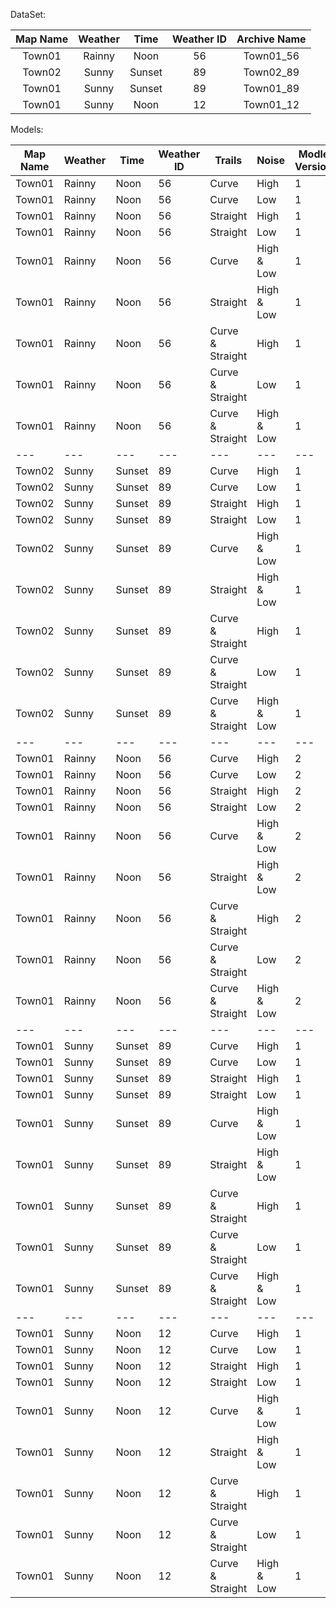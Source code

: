 DataSet:

| Map Name | Weather |  Time  | Weather ID | Archive Name |
|:--------:|:-------:|:------:|:----------:|:------------:|
|  Town01  |  Rainny |  Noon  |     56     |   Town01_56  |
|  Town02  |  Sunny  | Sunset |     89     |   Town02_89  |
|  Town01  |  Sunny  | Sunset |     89     |   Town01_89  |
|  Town01  |  Sunny  |  Noon  |     12     |   Town01_12  |

Models:

| Map Name | Weather | Time   | Weather ID | Trails           | Noise      | Modle Version | Archive Name      | Available |
|----------|---------|--------|------------|------------------|------------|---------------|-------------------|:---------:|
| Town01   | Rainny  | Noon   | 56         | Curve            | High       | 1             | Town01_56_CH      |     ✔     |
| Town01   | Rainny  | Noon   | 56         | Curve            | Low        | 1             | Town01_56_CL      |     ✔     |
| Town01   | Rainny  | Noon   | 56         | Straight         | High       | 1             | Town01_56_SH      |     ✔     |
| Town01   | Rainny  | Noon   | 56         | Straight         | Low        | 1             | Town01_56_SL      |     ✔     |
| Town01   | Rainny  | Noon   | 56         | Curve            | High & Low | 1             | Town01_56_CHL     |     ✔     |
| Town01   | Rainny  | Noon   | 56         | Straight         | High & Low | 1             | Town01_56_SHL     |     ✔     |
| Town01   | Rainny  | Noon   | 56         | Curve & Straight | High       | 1             | Town01_56_CSH     |     ✔     |
| Town01   | Rainny  | Noon   | 56         | Curve & Straight | Low        | 1             | Town01_56_CSL     |     ✔     |
| Town01   | Rainny  | Noon   | 56         | Curve & Straight | High & Low | 1             | Town01_56_CSHL    |     ✔     |
| ---      | ---     | ---    | ---        | ---              | ---        | ---           | ---               |    ---    |
| Town02   | Sunny   | Sunset | 89         | Curve            | High       | 1             | Town02_89_CH      |     ✔     |
| Town02   | Sunny   | Sunset | 89         | Curve            | Low        | 1             | Town02_89_CL      |     ✔     |
| Town02   | Sunny   | Sunset | 89         | Straight         | High       | 1             | Town02_89_SH      |     ✔     |
| Town02   | Sunny   | Sunset | 89         | Straight         | Low        | 1             | Town02_89_SL      |     ✔     |
| Town02   | Sunny   | Sunset | 89         | Curve            | High & Low | 1             | Town02_89_CHL     |     ✔     |
| Town02   | Sunny   | Sunset | 89         | Straight         | High & Low | 1             | Town02_89_SHL     |     ✔     |
| Town02   | Sunny   | Sunset | 89         | Curve & Straight | High       | 1             | Town02_89_CSH     |     ✔     |
| Town02   | Sunny   | Sunset | 89         | Curve & Straight | Low        | 1             | Town02_89_CSL     |     ✔     |
| Town02   | Sunny   | Sunset | 89         | Curve & Straight | High & Low | 1             | Town02_89_CSHL    |     ✔     |
| ---      | ---     | ---    | ---        | ---              | ---        | ---           | ---               |    ---    |
| Town01   | Rainny  | Noon   | 56         | Curve            | High       | 2             | Town01_56_CH_V2   |     ✘     |
| Town01   | Rainny  | Noon   | 56         | Curve            | Low        | 2             | Town01_56_CL_V2   |     ✘     |
| Town01   | Rainny  | Noon   | 56         | Straight         | High       | 2             | Town01_56_SH_V2   |     ✘     |
| Town01   | Rainny  | Noon   | 56         | Straight         | Low        | 2             | Town01_56_SL_V2   |     ✘     |
| Town01   | Rainny  | Noon   | 56         | Curve            | High & Low | 2             | Town01_56_CHL_V2  |     ✘     |
| Town01   | Rainny  | Noon   | 56         | Straight         | High & Low | 2             | Town01_56_SHL_V2  |     ✘     |
| Town01   | Rainny  | Noon   | 56         | Curve & Straight | High       | 2             | Town01_56_CSH_V2  |     ✔     |
| Town01   | Rainny  | Noon   | 56         | Curve & Straight | Low        | 2             | Town01_56_CSL_V2  |     ✔     |
| Town01   | Rainny  | Noon   | 56         | Curve & Straight | High & Low | 2             | Town01_56_CSHL_V2 |     ✔     |
| ---      | ---     | ---    | ---        | ---              | ---        | ---           | ---               |    ---    |
| Town01   | Sunny   | Sunset | 89         | Curve            | High       | 1             | Town01 _89_CH     |     …     |
| Town01   | Sunny   | Sunset | 89         | Curve            | Low        | 1             | Town01 _89_CL     |     …     |
| Town01   | Sunny   | Sunset | 89         | Straight         | High       | 1             | Town01_89_SH      |     ✘     |
| Town01   | Sunny   | Sunset | 89         | Straight         | Low        | 1             | Town01_89_SL      |     ✘     |
| Town01   | Sunny   | Sunset | 89         | Curve            | High & Low | 1             | Town01_89_CHL     |     …     |
| Town01   | Sunny   | Sunset | 89         | Straight         | High & Low | 1             | Town01_89_SHL     |     ✘     |
| Town01   | Sunny   | Sunset | 89         | Curve & Straight | High       | 1             | Town01_89_CSH     |     …     |
| Town01   | Sunny   | Sunset | 89         | Curve & Straight | Low        | 1             | Town01_89_CSL     |     …     |
| Town01   | Sunny   | Sunset | 89         | Curve & Straight | High & Low | 1             | Town01_89_CSHL    |     …     |
| ---      | ---     | ---    | ---        | ---              | ---        | ---           | ---               |    ---    |
| Town01   | Sunny   | Noon   | 12         | Curve            | High       | 1             | Town01_12_CH      |     ✘     |
| Town01   | Sunny   | Noon   | 12         | Curve            | Low        | 1             | Town01_12_CL      |     ✘     |
| Town01   | Sunny   | Noon   | 12         | Straight         | High       | 1             | Town01_12_SH      |     ✘     |
| Town01   | Sunny   | Noon   | 12         | Straight         | Low        | 1             | Town01_12_SL      |     ✘     |
| Town01   | Sunny   | Noon   | 12         | Curve            | High & Low | 1             | Town01_12_CHL     |     ✘     |
| Town01   | Sunny   | Noon   | 12         | Straight         | High & Low | 1             | Town01_12_SHL     |     ✘     |
| Town01   | Sunny   | Noon   | 12         | Curve & Straight | High       | 1             | Town01_12_CSH     |     …     |
| Town01   | Sunny   | Noon   | 12         | Curve & Straight | Low        | 1             | Town01_12_CSL     |     …     |
| Town01   | Sunny   | Noon   | 12         | Curve & Straight | High & Low | 1             | Town01_12_CSHL    |     ✘     |


